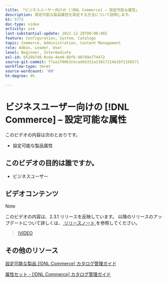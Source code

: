 ```yaml
---
title: 「ビジネスユーザー向けの [!DNL Commerce] – 設定可能な属性」
description: 設定可能な製品属性を設定する方法について説明します。
kt: 5772
doc-type: video
activity: use
last-substantial-update: 2022-12-28T00:00:00Z
feature: Configuration, System, Catalogs
topic: Commerce, Administration, Content Management
role: Admin, Leader, User
level: Beginner, Intermediate
exl-id: b528b7d8-0cda-4ee0-88f6-90789e774472
source-git-commit: f7aa1f0063cbcad6d331a13817214b1bf2158571
workflow-type: tm+mt
source-wordcount: '69'
ht-degree: 0%

---
```


# ビジネスユーザー向けの [!DNL Commerce] – 設定可能な属性

このビデオの内容は次のとおりです。

- 設定可能な製品属性

## このビデオの目的は誰ですか。

- ビジネスユーザー

## ビデオコンテンツ

>[!NOTE]
>
>このビデオの内容は、2.3.1 リリースを反映しています。 以降のリリースのアップデートについて詳しくは、[ リリースノート ](https://experienceleague.adobe.com/docs/commerce-operations/release/notes/overview.html) を参照してください。

>[!VIDEO](https://video.tv.adobe.com/v/35957?quality=12&learn=on)

## その他のリソース

[ 設定可能な製品  [!DNL Commerce]  カタログ管理ガイド ](https://experienceleague.adobe.com/docs/commerce-admin/catalog/products/types/product-create-configurable.html)

[ 属性セット - [!DNL Commerce]  カタログ管理ガイド ](https://experienceleague.adobe.com/docs/commerce-admin/catalog/product-attributes/create/attribute-sets.html)
